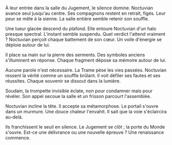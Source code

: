 À leur entrée dans la salle du Jugement, le silence domine.
Noctuvian avance seul jusqu'au centre.
Ses compagnons restent en retrait, figés.
Leur peur se mêle à la sienne.
La salle entière semble retenir son souffle.

Une lueur glacée descend du plafond.
Elle entoure Noctuvian d'un halo presque spectral.
L'instant semble suspendu.
Quel verdict l'attend vraiment ?
Noctuvian perçoit chaque battement de son cœur.
Un voile d'énergie se déploie autour de lui.

Il place sa main sur la pierre des serments.
Des symboles anciens s'illuminent en réponse.
Chaque fragment dépose sa mémoire autour de lui.

Aucune parole n'est nécessaire.
La Trame pèse les vies passées.
Noctuvian ressent la vérité comme un souffle brûlant.
Il voit défiler ses fautes et ses réussites.
Chaque souvenir se dissout dans la lumière.

Soudain, la trompette invisible éclate, non pour condamner mais pour révéler.
Son appel secoue la salle et un frisson parcourt l'assemblée.

Noctuvian incline la tête.
Il accepte sa métamorphose.
Le portail s'ouvre dans un murmure.
Une douce chaleur l'envahit.
Il sait que la voie s'éclaircira au-delà.

Ils franchissent le seuil en silence.
Le Jugement se clôt ; la porte du Monde s'ouvre.
Est-ce une délivrance ou une nouvelle épreuve ?
Une renaissance commence.
